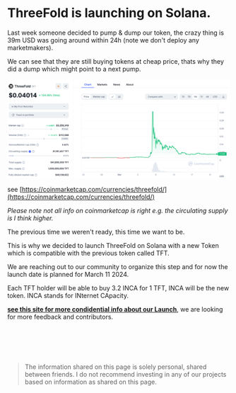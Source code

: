 # ThreeFold is launching on Solana.


Last week someone decided to pump & dump our token, the crazy thing is 39m USD was going around within 24h (note we don't deploy any marketmakers).

We can see that they are still buying tokens at cheap price, thats why they did a dump which might point to a next pump.

![alt text](coinmarketcap.png)

see [https://coinmarketcap.com/currencies/threefold/](https://coinmarketcap.com/currencies/threefold/)

*Please note not all info on coinmarketcap is right e.g. the circulating supply is I think higher.*



The previous time we weren't ready, this time we want to be.

This is why we decided to launch ThreeFold on Solana with a new Token which is compatible with the previous token called TFT.

We are reaching out to our community to organize this step and for now the launch date is planned for March 11 2024.

Each TFT holder will be able to buy 3.2 INCA for 1 TFT, INCA will be the new token. INCA stands for INternet CApacity.

**[see this site for more condidential info about our Launch](https://friends.threefold.info/solana/)**, we are looking for more feedback and contributors.

<br>
<br>
<br>
<br>

> The information shared on this page is solely personal, shared between friends. I do not recommend investing in any of our projects based on information as shared on this page.